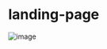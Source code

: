 # landing-page

![image](https://user-images.githubusercontent.com/87664619/168312150-1acfcb3a-96f9-48d5-8968-e79e08f7a48d.png)
